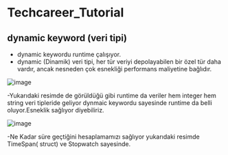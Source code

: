 # Techcareer_Tutorial
## dynamic keyword (veri tipi)
- dynamic keywordu runtime çalışıyor.
- dynamic (Dinamik) veri tipi, her tür veriyi depolayabilen bir özel tür daha vardır, ancak nesneden çok esnekliği performans maliyetine bağlıdır.
  
![image](https://github.com/ramazankucukkoc/Techcareer_Tutorial/assets/79471806/3b4aa64e-71f9-475f-9d4e-c58103508bfb)

-Yukarıdaki resimde de görüldüğü gibi runtime da veriler hem integer hem string veri tipleride geliyor dynmaic keywordu sayesinde runtime da belli oluyor.Esneklik sağlıyor diyebiliriz.

![image](https://github.com/ramazankucukkoc/Techcareer_Tutorial/assets/79471806/93e2d618-00fc-4943-be1e-fd1b3f826ad0)

-Ne Kadar süre geçtiğini hesaplamamızı sağlıyor yukarıdaki resimde TimeSpan( struct) ve Stopwatch sayesinde.
